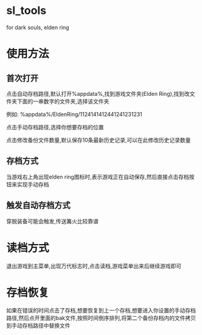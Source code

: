 # sl_tools
for dark souls, elden ring
# 使用方法
## 首次打开
点击自动存档路径,默认打开%appdata%,找到游戏文件夹(Elden Ring),找到改文件夹下面的一串数字的文件夹,选择该文件夹 

例如: %appdata%/EldenRing/1124141412441241231231

点击手动存档路径,选择你想要存档的位置

点击修改备份文件数量,默认保存10条最新历史记录,可以在此修改历史记录数量

## 存档方式
当游戏右上角出现elden ring图标时,表示游戏正在自动保存,然后直接点击存档按钮来实现手动存档

## 触发自动存档方式
穿脱装备可能会触发,传送篝火比较靠谱

# 读档方式
退出游戏到主菜单,出现万代标志时,点击读档,游戏菜单出来后继续游戏即可

# 存档恢复
如果在错误的时间点击了存档,想要恢复到上一个存档,想要进入你设置的手动存档路径,然后点开里面的bak文件,按照时间倒序排列,将第二个备份存档内的文件拷贝到手动存档路径中替换文件